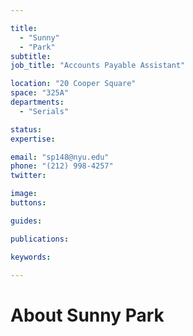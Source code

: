 ```yaml
---

title:
  - "Sunny"
  - "Park"
subtitle: 
job_title: "Accounts Payable Assistant"

location: "20 Cooper Square"
space: "325A"
departments:
  - "Serials"

status: 
expertise:

email: "sp148@nyu.edu"
phone: "(212) 998-4257"
twitter: 

image: 
buttons:

guides:

publications:

keywords:

---
```


# About Sunny Park


